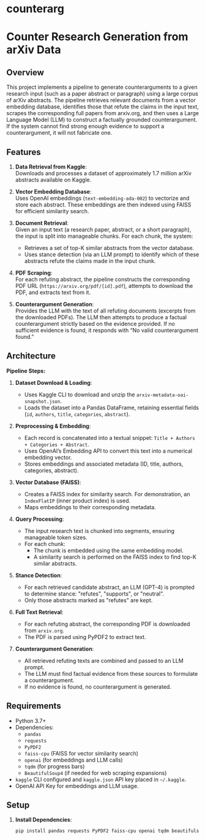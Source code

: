 # counterarg

# Counter Research Generation from arXiv Data

## Overview

This project implements a pipeline to generate counterarguments to a given research input (such as a paper abstract or paragraph) using a large corpus of arXiv abstracts. The pipeline retrieves relevant documents from a vector embedding database, identifies those that refute the claims in the input text, scrapes the corresponding full papers from arxiv.org, and then uses a Large Language Model (LLM) to construct a factually grounded counterargument. If the system cannot find strong enough evidence to support a counterargument, it will not fabricate one.

## Features

1. **Data Retrieval from Kaggle**:  
   Downloads and processes a dataset of approximately 1.7 million arXiv abstracts available on Kaggle.

2. **Vector Embedding Database**:  
   Uses OpenAI embeddings (`text-embedding-ada-002`) to vectorize and store each abstract. These embeddings are then indexed using FAISS for efficient similarity search.

3. **Document Retrieval**:  
   Given an input text (a research paper, abstract, or a short paragraph), the input is split into manageable chunks. For each chunk, the system:
   - Retrieves a set of top-K similar abstracts from the vector database.
   - Uses stance detection (via an LLM prompt) to identify which of these abstracts refute the claims made in the input chunk.

4. **PDF Scraping**:  
   For each refuting abstract, the pipeline constructs the corresponding PDF URL (`https://arxiv.org/pdf/[id].pdf`), attempts to download the PDF, and extracts text from it.

5. **Counterargument Generation**:  
   Provides the LLM with the text of all refuting documents (excerpts from the downloaded PDFs). The LLM then attempts to produce a factual counterargument strictly based on the evidence provided. If no sufficient evidence is found, it responds with “No valid counterargument found.”

## Architecture

**Pipeline Steps:**

1. **Dataset Download & Loading**:
   - Uses Kaggle CLI to download and unzip the `arxiv-metadata-oai-snapshot.json`.
   - Loads the dataset into a Pandas DataFrame, retaining essential fields (`id`, `authors`, `title`, `categories`, `abstract`).

2. **Preprocessing & Embedding**:
   - Each record is concatenated into a textual snippet: `Title + Authors + Categories + Abstract`.
   - Uses OpenAI’s Embedding API to convert this text into a numerical embedding vector.
   - Stores embeddings and associated metadata (ID, title, authors, categories, abstract).

3. **Vector Database (FAISS)**:
   - Creates a FAISS index for similarity search. For demonstration, an `IndexFlatIP` (inner product index) is used.
   - Maps embeddings to their corresponding metadata.
   
4. **Query Processing**:
   - The input research text is chunked into segments, ensuring manageable token sizes.
   - For each chunk:
     - The chunk is embedded using the same embedding model.
     - A similarity search is performed on the FAISS index to find top-K similar abstracts.

5. **Stance Detection**:
   - For each retrieved candidate abstract, an LLM (GPT-4) is prompted to determine stance: "refutes", "supports", or "neutral".
   - Only those abstracts marked as "refutes" are kept.

6. **Full Text Retrieval**:
   - For each refuting abstract, the corresponding PDF is downloaded from `arxiv.org`.
   - The PDF is parsed using PyPDF2 to extract text.

7. **Counterargument Generation**:
   - All retrieved refuting texts are combined and passed to an LLM prompt.
   - The LLM must find factual evidence from these sources to formulate a counterargument.
   - If no evidence is found, no counterargument is generated.

## Requirements

- Python 3.7+
- Dependencies:
  - `pandas`
  - `requests`
  - `PyPDF2`
  - `faiss-cpu` (FAISS for vector similarity search)
  - `openai` (for embeddings and LLM calls)
  - `tqdm` (for progress bars)
  - `BeautifulSoup4` (if needed for web scraping expansions)
- `kaggle` CLI configured and `kaggle.json` API key placed in `~/.kaggle`.
- OpenAI API Key for embeddings and LLM usage.

## Setup

1. **Install Dependencies**:
   ```bash
   pip install pandas requests PyPDF2 faiss-cpu openai tqdm beautifulsoup4
